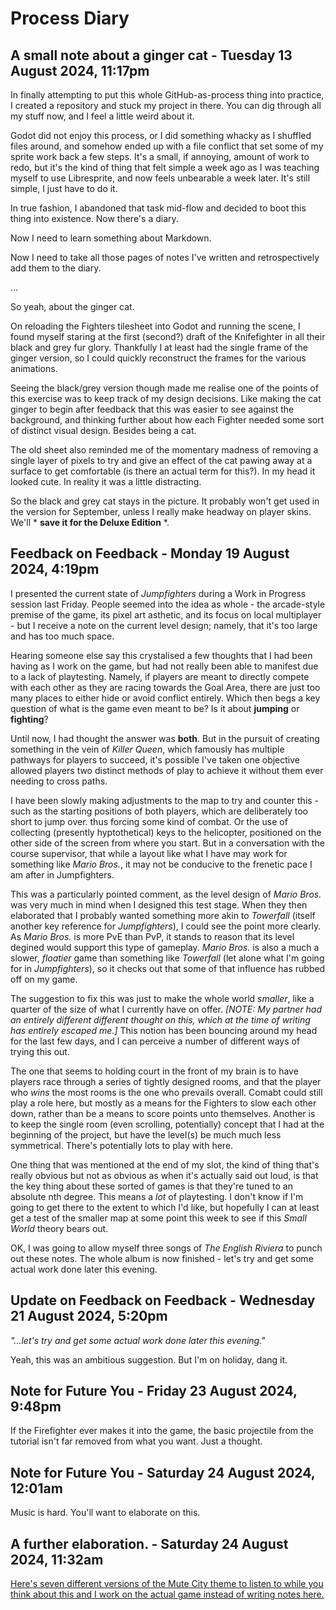 #  Process Diary

## A small note about a ginger cat - Tuesday 13 August 2024, 11:17pm

In finally attempting to put this whole GitHub-as-process thing into practice, I created a repository and stuck my project in there. You can dig through all my stuff now, and I feel a little weird about it.

Godot did not enjoy this process, or I did something whacky as I shuffled files around, and somehow ended up with a file conflict that set some of my sprite work back a few steps. It's a small, if annoying, amount of work to redo, but it's the kind of thing that felt simple a week ago as I was teaching myself to use Libresprite, and now feels unbearable a week later. It's still simple, I just have to do it. 

In true fashion, I abandoned that task mid-flow and decided to boot this thing into existence. Now there's a diary. 

Now I need to learn something about Markdown. 

Now I need to take all those pages of notes I've written and retrospectively add them to the diary. 

...

So yeah, about the ginger cat.

On reloading the Fighters tilesheet into Godot and running the scene, I found myself staring at the first (second?) draft of the Knifefighter in all their black and grey fur glory. Thankfully I at least had the single frame of the ginger version, so I could quickly reconstruct the frames for the various animations.

Seeing the black/grey version though made me realise one of the points of this exercise was to keep track of my  design decisions. Like making the cat ginger to begin after feedback that this was easier to see against the background, and thinking further about how each Fighter needed some sort of distinct visual design. Besides being a cat.

The old sheet also reminded me of the momentary madness of removing a single layer of pixels to try and give an effect of the cat pawing away at a surface to get comfortable (is there an actual term for this?). In my head it looked cute. In reality it was a little distracting.

So the black and grey cat stays in the picture. It probably won't get used in the version for September, unless I really make headway on player skins. We'll * **save it for the Deluxe Edition** *.

## Feedback on Feedback - Monday 19 August 2024, 4:19pm

I presented the current state of *Jumpfighters* during a Work in Progress session last Friday. People seemed into the idea as whole - the arcade-style premise of the game, its pixel art asthetic, and its focus on local multiplayer - but I receive a note on the current level design; namely, that it's too large and has too much space. 

Hearing someone else say this crystalised a few thoughts that I had been having as I work on the game, but had not really been able to manifest due to a lack of playtesting. Namely, if players are meant to directly compete with each other as they are racing towards the Goal Area, there are just too many places to either hide or avoid conflict entirely. Which then begs a key question of what is the game even meant to be? Is it about **jumping** or **fighting**?

Until now, I had thought the answer was **both**. But in the pursuit of creating something in the vein of *Killer Queen*, which famously has multiple pathways for players to succeed, it's possible I've taken one objective allowed players two distinct methods of play to achieve it without them ever needing to cross paths.

I have been slowly making adjustments to the map to try and counter this - such as the starting positions of both players, which are deliberately too short to jump over. thus forcing some kind of combat. Or the use of collecting (presently hyptothetical) keys to the helicopter, positioned on the other side of the screen from where you start. But in a conversation with the course supervisor, that while a layout like what I have may work for something like *Mario Bros.*, it may not be conducive to the frenetic pace I am after in Jumpfighters.

This was a particularly pointed comment, as the level design of *Mario Bros.* was very much in mind when I designed this test stage. When they then elaborated that I probably wanted something more akin to *Towerfall* (itself another key reference for *Jumpfighters*), I could see the point more clearly. As *Mario Bros.* is more PvE than PvP, it stands to reason that its level degined would support this type of gameplay. *Mario Bros.* is also a much a slower, *floatier* game than something like *Towerfall* (let alone what I'm going for in *Jumpfighters*), so it checks out that some of that influence has rubbed off on my game.

The suggestion to fix this was just to make the whole world *smaller*, like a quarter of the size of what I currently have on offer. *[NOTE: My partner had an entirely different different thought on this, which at the time of writing has entirely escaped me.]* This notion has been bouncing around my head for the last few days, and I can perceive a number of different ways of trying this out. 

The one that seems to holding court in the front of my brain is to have players race through a series of tightly designed rooms, and that the player who *wins* the most rooms is the one who prevails overall. Comabt could still play a role here, but mostly as a means for the Fighters to slow each other down, rather than be a means to score points unto themselves. Another is to keep the single room (even scrolling, potentially) concept that I had at the beginning of the project, but have the level(s) be much much less symmetrical. There's potentially lots to play with here.

One thing that was mentioned at the end of my slot, the kind of thing that's really obvious but not as obvious as when it's actually said out loud, is that the key thing about these sorted of games is that they're tuned to an absolute nth degree. This means a *lot* of playtesting. I don't know if I'm going to get there to the extent to which I'd like, but hopefully I can at least get a test of the smaller map at some point this week to see if this *Small World* theory bears out.

OK, I was going to allow myself three songs of *The English Riviera* to punch out these notes. The whole album is now finished - let's try and get some actual work done later this evening.

## Update on Feedback on Feedback - Wednesday 21 August 2024, 5:20pm

*"...let's try and get some actual work done later this evening."*

Yeah, this was an ambitious suggestion. But I'm on holiday, dang it.

## Note for Future You - Friday 23 August 2024, 9:48pm

If the Firefighter ever makes it into the game, the basic projectile from the tutorial isn't far removed from what you want. Just a thought.

## Note for Future You - Saturday 24 August 2024, 12:01am

Music is hard. You'll want to elaborate on this.

## A further elaboration. - Saturday 24 August 2024, 11:32am

[Here's seven different versions of the Mute City theme to listen to while you think about this and I work on the actual game instead of writing notes here.](https://www.youtube.com/watch?v=2yWPeY5s708)
